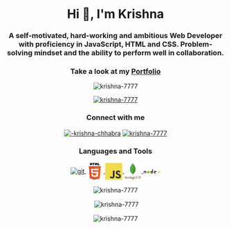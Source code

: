 
<h1 align="center">Hi 👋, I'm Krishna</h1>
<h3 align="center">A self-motivated, hard-working and ambitious Web Developer with proficiency in JavaScript, HTML and CSS. Problem-solving mindset and the ability to perform well in collaboration.</h3>
<h3 align="center">Take a look at my <a href="https://krishna-7777.github.io/Portfolio/">Portfolio</a></h3>
<p align="center"> <img src="https://komarev.com/ghpvc/?username=krishna-7777&label=Profile%20views&color=0e75b6&style=flat" alt="krishna-7777" /> </p>

<p align="center"> <a href="https://github.com/ryo-ma/github-profile-trophy"><img src="https://github-profile-trophy.vercel.app/?username=krishna-7777" alt="krishna-7777" /></a> </p>

<h3 align="center">Connect with me</h3>
<p align="center">
<a href="https://linkedin.com/in/-krishna-chhabra" target="blank"><img align="center" src="https://raw.githubusercontent.com/rahuldkjain/github-profile-readme-generator/master/src/images/icons/Social/linked-in-alt.svg" alt="-krishna-chhabra" height="30" width="40" /></a>
<a href="https://www.leetcode.com/krishna-7777" target="blank"><img align="center" src="https://raw.githubusercontent.com/rahuldkjain/github-profile-readme-generator/master/src/images/icons/Social/leet-code.svg" alt="krishna-7777" height="30" width="40" /></a>
</p>

<h3 align="center">Languages and Tools</h3>
<p align="center"> 
<a href="https://git-scm.com/" target="_blank" rel="noreferrer"><img align="center" src="https://www.vectorlogo.zone/logos/git-scm/git-scm-icon.svg" alt="git" width="40" height="40"/> </a> <a href="https://www.w3.org/html/" target="_blank" rel="noreferrer"> <img align="center" src="https://raw.githubusercontent.com/devicons/devicon/master/icons/html5/html5-original-wordmark.svg" alt="html5" width="40" height="40"/> </a> <a href="https://developer.mozilla.org/en-US/docs/Web/JavaScript" target="_blank" rel="noreferrer"> <img align="center" src="https://raw.githubusercontent.com/devicons/devicon/master/icons/javascript/javascript-original.svg" alt="javascript" width="40" height="40"/> </a> <a href="https://www.mongodb.com/" target="_blank" rel="noreferrer"> <img align="center" src="https://raw.githubusercontent.com/devicons/devicon/master/icons/mongodb/mongodb-original-wordmark.svg" alt="mongodb" width="40" height="40"/> </a> <a href="https://nodejs.org" target="_blank" rel="noreferrer"> <img align="center" src="https://raw.githubusercontent.com/devicons/devicon/master/icons/nodejs/nodejs-original-wordmark.svg" alt="nodejs" width="40" height="40"/> </a> </p>

<p align="center"><img align="center" src="https://github-readme-stats.vercel.app/api/top-langs?username=krishna-7777&show_icons=true&locale=en&layout=compact" alt="krishna-7777" /></p>

<p align="center">&nbsp;<img align="center" src="https://github-readme-stats.vercel.app/api?username=krishna-7777&show_icons=true&locale=en" alt="krishna-7777" /></p>

<p align="center"><img align="center" src="https://github-readme-streak-stats.herokuapp.com/?user=krishna-7777&" alt="krishna-7777" /></p>
